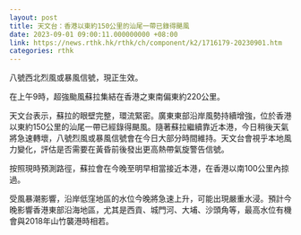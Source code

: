 ```yaml
---
layout: post
title: 天文台：香港以東約150公里的汕尾一帶已錄得颶風
date: 2023-09-01 09:00:11.000000000 +08:00
link: https://news.rthk.hk/rthk/ch/component/k2/1716179-20230901.htm
categories: rthk
---
```


八號西北烈風或暴風信號，現正生效。
 
在上午9時，超強颱風蘇拉集結在香港之東南偏東約220公里。

天文台表示，蘇拉的眼壁完整，環流緊密。廣東東部沿岸風勢持續增強，位於香港以東約150公里的汕尾一帶已經錄得颶風。隨著蘇拉繼續靠近本港，今日稍後天氣將急速轉壞，八號烈風或暴風信號會在今日大部分時間維持。天文台會視乎本地風力變化，評估是否需要在黃昏前後發出更高熱帶氣旋警告信號。

按照現時預測路徑，蘇拉會在今晚至明早相當接近本港，在香港以南100公里內掠過。

受風暴潮影響，沿岸低窪地區的水位今晚將急速上升，可能出現嚴重水浸。預計今晚影響香港東部沿海地區，尤其是西貢、城門河、大埔、沙頭角等，最高水位有機會與2018年山竹襲港時相若。
